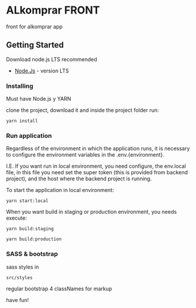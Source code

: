 # ALkomprar FRONT

front for alkomprar app


## Getting Started
Download node.js LTS recommended 

* [Node.Js](https://nodejs.org/) - version LTS


### Installing

Must have Node.js y YARN

clone the project, download it and inside the project folder run:

```
yarn install
```

### Run application

Regardless of the environment in which the application runs,
it is necessary to configure the environment variables in the .env.{environment}.

I.E. If you want run in local environment, you need configure, the env.local file,
in this file you need set the super token (this is provided from backend project),
and the host where the backend project is running.


To start the application in local environment:

```
yarn start:local
```

When you want build in staging or production environment, you needs execute:
```
yarn build:staging

yarn build:production
```

### SASS & bootstrap

sass styles in 

```
src/styles
```

regular bootstrap 4 classNames for markup 

have fun!
